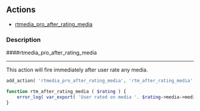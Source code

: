 ## Actions

* [rtmedia_pro_after_rating_media](#rtmedia_pro_after_rating_media)

### Description

####rtmedia_pro_after_rating_media <a name="rtmedia_pro_after_rating_media"></a>
***
This action will fire immediately after user rate any media.

```php
add_action( 'rtmedia_pro_after_rating_media', 'rtm_after_rating_media', 10, 1 );

function rtm_after_rating_media ( $rating ) {
	error_log( var_export( 'User rated on media '. $rating->media->media_title, true ) );
}
```
